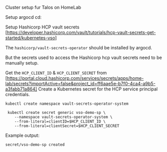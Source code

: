 Cluster setup fur Talos on HomeLab

Setup argocd cd:

Setup Hashicorp HCP vault secrets [https://developer.hashicorp.com/vault/tutorials/hcp-vault-secrets-get-started/kubernetes-vso]

The `hashicorp/vault-secrets-operator` should be installed by argocd.

But the secrets used to access the Hashicorp hcp vault secrets need to be manually setup.

Get the `HCP_CLIENT_ID` & `HCP_CLIENT_SECRET` from [https://portal.cloud.hashicorp.com/services/secrets/apps/home-lab/secrets?importActive=false&project_id=ff6aae5e-b7f0-4ca4-a9b5-a3fabb71a864]
Create a Kubernetes secret for the HCP service principal credentials.
```
kubectl create namespace vault-secrets-operator-system
```

```
 kubectl create secret generic vso-demo-sp \
    --namespace vault-secrets-operator-system \
    --from-literal=clientID=$HCP_CLIENT_ID \
    --from-literal=clientSecret=$HCP_CLIENT_SECRET
```
Example output:
```
secret/vso-demo-sp created
```
